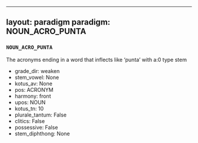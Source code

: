 
---
layout: paradigm
paradigm: NOUN_ACRO_PUNTA
---
### ` NOUN_ACRO_PUNTA `

The acronyms ending in a word that inflects like ‘punta’ with a:0 type stem
* grade_dir: weaken
* stem_vowel: None
* kotus_av: None
* pos: ACRONYM
* harmony: front
* upos: NOUN
* kotus_tn: 10
* plurale_tantum: False
* clitics: False
* possessive: False
* stem_diphthong: None
